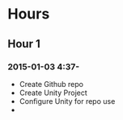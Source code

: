 
# Hours

## Hour 1

### 2015-01-03 4:37-

- Create Github repo
- Create Unity Project
- Configure Unity for repo use
- 